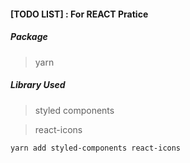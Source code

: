 #### [TODO LIST] : For REACT Pratice

##### Package

> yarn

##### Library Used

> styled components

> react-icons

```
yarn add styled-components react-icons
```

